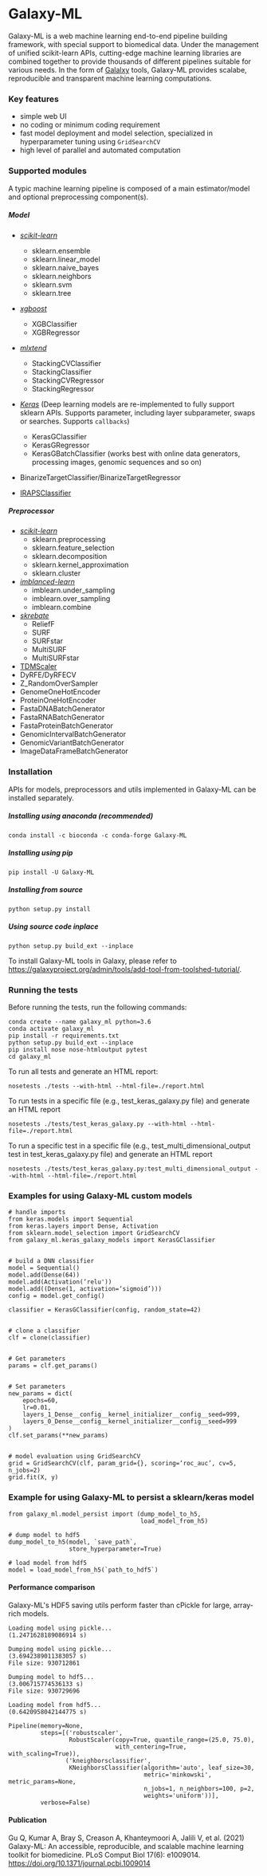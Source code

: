 
# Galaxy-ML
Galaxy-ML is a web machine learning end-to-end pipeline building framework, with special support to biomedical data. Under the management of unified scikit-learn APIs, cutting-edge machine learning libraries are combined together to provide thousands of different pipelines suitable for various needs. In the form of [Galalxy](https://github.com/galaxyproject/galaxy) tools, Galaxy-ML provides scalabe, reproducible and transparent machine learning computations.


### Key features
-  simple web UI
-  no coding or minimum coding requirement
-  fast model deployment and model selection, specialized in hyperparameter tuning using `GridSearchCV`
-  high level of parallel and automated computation


### Supported modules
A typic machine learning pipeline is composed of a main estimator/model and optional preprocessing component(s).

##### Model
- _[scikit-learn](https://github.com/scikit-learn/scikit-learn)_
    - sklearn.ensemble
    - sklearn.linear_model
    - sklearn.naive_bayes
    - sklearn.neighbors
    - sklearn.svm
    - sklearn.tree
- _[xgboost](https://github.com/dmlc/xgboost)_
    - XGBClassifier
    - XGBRegressor
- _[mlxtend](https://github.com/rasbt/mlxtend)_
    - StackingCVClassifier
    - StackingClassifier
    - StackingCVRegressor
    - StackingRegressor

- _[Keras](https://github.com/keras-team/keras)_ (Deep learning models are re-implemented to fully support sklearn APIs. Supports parameter, including layer subparameter, swaps or searches.  Supports `callbacks`)
    - KerasGClassifier
    - KerasGRegressor
    - KerasGBatchClassifier (works best with online data generators, processing images, genomic sequences and so on)
    
- BinarizeTargetClassifier/BinarizeTargetRegressor
- [IRAPSClassifier](https://www.ncbi.nlm.nih.gov/pmc/articles/PMC5445594/)
  
##### Preprocessor
- _[scikit-learn](https://github.com/scikit-learn/scikit-learn)_
    - sklearn.preprocessing
    - sklearn.feature_selection
    - sklearn.decomposition
    - sklearn.kernel_approximation
    - sklearn.cluster
- _[imblanced-learn](https://github.com/scikit-learn-contrib/imbalanced-learn)_
    - imblearn.under_sampling
    - imblearn.over_sampling
    - imblearn.combine
- _[skrebate](https://github.com/EpistasisLab/scikit-rebate/tree/master/skrebate)_
    - ReliefF
    - SURF
    - SURFstar
    - MultiSURF
    - MultiSURFstar
- [TDMScaler](https://www.ncbi.nlm.nih.gov/pubmed/26844019)
- DyRFE/DyRFECV
- Z_RandomOverSampler
- GenomeOneHotEncoder
- ProteinOneHotEncoder
- FastaDNABatchGenerator
- FastaRNABatchGenerator
- FastaProteinBatchGenerator
- GenomicIntervalBatchGenerator
- GenomicVariantBatchGenerator
- ImageDataFrameBatchGenerator


### Installation
APIs for models, preprocessors and utils implemented in Galaxy-ML can be installed separately.

##### Installing using anaconda (recommended)
```
conda install -c bioconda -c conda-forge Galaxy-ML
```

##### Installing using pip
```
pip install -U Galaxy-ML
```

##### Installing from source
```
python setup.py install
```

##### Using source code inplace
```
python setup.py build_ext --inplace
```

To install Galaxy-ML tools in Galaxy, please refer to https://galaxyproject.org/admin/tools/add-tool-from-toolshed-tutorial/.

### Running the tests

Before running the tests, run the following commands:

```
conda create --name galaxy_ml python=3.6
conda activate galaxy_ml
pip install -r requirements.txt
python setup.py build_ext --inplace
pip install nose nose-htmloutput pytest
cd galaxy_ml
```

To run all tests and generate an HTML report:
```
nosetests ./tests --with-html --html-file=./report.html
```

To run tests in a specific file (e.g., test_keras_galaxy.py file) and generate an HTML report
```
nosetests ./tests/test_keras_galaxy.py --with-html --html-file=./report.html
```

To run a specific test in a specific file (e.g., test_multi_dimensional_output test in test_keras_galaxy.py file) and generate an HTML report
```
nosetests ./tests/test_keras_galaxy.py:test_multi_dimensional_output --with-html --html-file=./report.html
```

### Examples for using Galaxy-ML custom models

```
# handle imports
from keras.models import Sequential
from keras.layers import Dense, Activation
from sklearn.model_selection import GridSearchCV
from galaxy_ml.keras_galaxy_models import KerasGClassifier


# build a DNN classifier
model = Sequential()
model.add(Dense(64))
model.add(Activation(‘relu'))
model.add((Dense(1, activation=‘sigmoid’)))
config = model.get_config()

classifier = KerasGClassifier(config, random_state=42)


# clone a classifier
clf = clone(classifier)


# Get parameters
params = clf.get_params()


# Set parameters
new_params = dict(
    epochs=60,
    lr=0.01,
    layers_1_Dense__config__kernel_initializer__config__seed=999,
    layers_0_Dense__config__kernel_initializer__config__seed=999
)
clf.set_params(**new_params)


# model evaluation using GridSearchCV
grid = GridSearchCV(clf, param_grid={}, scoring=‘roc_auc’, cv=5, n_jobs=2)
grid.fit(X, y)
```

### Example for using Galaxy-ML to persist a sklearn/keras model

```
from galaxy_ml.model_persist import (dump_model_to_h5,
                                     load_model_from_h5)
                 
# dump model to hdf5
dump_model_to_h5(model, `save_path`,
                 store_hyperparameter=True)

# load model from hdf5
model = load_model_from_h5(`path_to_hdf5`)
```

#### Performance comparison

Galaxy-ML's HDF5 saving utils perform faster than cPickle for large, array-rich models.

```
Loading model using pickle...
(1.2471628189086914 s)

Dumping model using pickle...
(3.6942389011383057 s)
File size: 930712861

Dumping model to hdf5...
(3.006715774536133 s)
File size: 930729696

Loading model from hdf5...
(0.6420958042144775 s)

Pipeline(memory=None,
         steps=[('robustscaler',
                 RobustScaler(copy=True, quantile_range=(25.0, 75.0),
                              with_centering=True, with_scaling=True)),
                ('kneighborsclassifier',
                 KNeighborsClassifier(algorithm='auto', leaf_size=30,
                                      metric='minkowski', metric_params=None,
                                      n_jobs=1, n_neighbors=100, p=2,
                                      weights='uniform'))],
         verbose=False)
```

#### Publication


Gu Q, Kumar A, Bray S, Creason A, Khanteymoori A, Jalili V, et al. (2021) Galaxy-ML: An accessible, reproducible, and scalable machine learning toolkit for biomedicine. PLoS Comput Biol 17(6): e1009014. https://doi.org/10.1371/journal.pcbi.1009014

